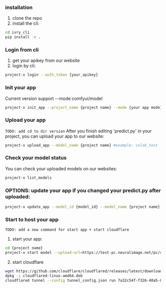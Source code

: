 ### installation
1. clone the repo
2. install the cli:
```bash
cd ivry_cli
pip install -e .
```

### Login from cli
1. get your apikey from our website
2. login by cli:
```bash
project-x login --auth_token {your_apikey}
```

### Init your app
Current version support --mode comfyui/model
```bash
project-x init_app --project_name {project name} --mode {your app mode} #example: project-x init_app --project_name colab_test --mode model
```

### Upload your app
`TODO: add cd to dir version`
After you finish editing 'predict.py' in your project, you can upload your app to our website:
```bash
project-x upload_app --model_name {project name} #example: colab_test
```

### Check your model status
You can check your uploaded models on our websites:
```bash
project-x list_models
```
### OPTIONS: update your app if you changed your predict.py after uploaded:
```bash
project-x update_app --model_id {model_id} --model_name {project name} #example: project-x update_app --model_id ivrymodel67 --model_name colab_test
```

### Start to host your app
`TODO: add a new command for start app + start cloudflare`
1. start your app:
```bash
cd {project name}
project-x start model --upload-url=https://test-pc.neuralimage.net/pc/client-api/upload
```
2. start cloudflare
```bash
wget https://github.com/cloudflare/cloudflared/releases/latest/download/cloudflared-linux-amd64.deb
dpkg -i cloudflared-linux-amd64.deb
cloudflared tunnel --config tunnel_config.json run 7a32c54f-f326-40a5-8984-0ab49798562f
```

